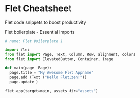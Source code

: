 # Flet Cheatsheet
Flet code snippets to boost productivity

Flet boilerplate  - Essential Imports

```python
# name: Flet Boilerplate 1

import flet
from flet import Page, Text, Column, Row, alignment, colors
from flet import ElevatedButton, Container, Image

def main(page: Page):
  page.title = "My Awesome Flet Appname"
  page.add (Text ("Hello Fletizen!"))
  page.update()

flet.app(target=main, assets_dir="assets")
```
